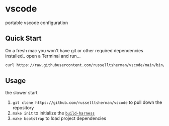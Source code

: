 # vscode

portable vscode configuration

## Quick Start

On a fresh mac you won't have git or other required dependencies installed..
open a Terminal and run...

```sh
curl https://raw.githubusercontent.com/russelltsherman/vscode/main/bin/bootstrap | bash
```

## Usage

the slower start

1. `git clone https://github.com/russelltsherman/vscode` to pull down the repository
1. `make init` to initialize the [`build-harness`](https://github.com/russelltsherman/build-harness/)
1. `make bootstrap` to load project dependencies

